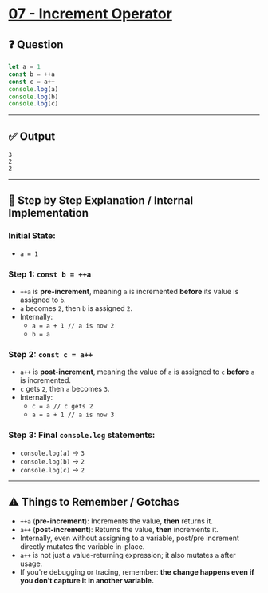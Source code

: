 # [07 - Increment Operator](https://bigfrontend.dev/quiz/Increment-Operator)

## ❓ Question
```js
let a = 1
const b = ++a
const c = a++
console.log(a)
console.log(b)
console.log(c)
```

---

## ✅ Output

```
3
2
2
```

---

## 🧠 Step by Step Explanation / Internal Implementation

### Initial State:
- `a = 1`

### Step 1: `const b = ++a`
- `++a` is **pre-increment**, meaning `a` is incremented **before** its value is assigned to `b`.
- `a` becomes `2`, then `b` is assigned `2`.
- Internally:
  - `a = a + 1 // a is now 2`
  - `b = a`

### Step 2: `const c = a++`
- `a++` is **post-increment**, meaning the value of `a` is assigned to `c` **before** `a` is incremented.
- `c` gets `2`, then `a` becomes `3`.
- Internally:
  - `c = a // c gets 2`
  - `a = a + 1 // a is now 3`

### Step 3: Final `console.log` statements:
- `console.log(a)` → `3`
- `console.log(b)` → `2`
- `console.log(c)` → `2`

---

## ⚠️ Things to Remember / Gotchas

- `++a` (**pre-increment**): Increments the value, **then** returns it.
- `a++` (**post-increment**): Returns the value, **then** increments it.
- Internally, even without assigning to a variable, post/pre increment directly mutates the variable in-place.
- `a++` is not just a value-returning expression; it also mutates `a` after usage.
- If you're debugging or tracing, remember: **the change happens even if you don’t capture it in another variable.**